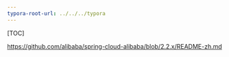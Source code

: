 ```yaml
---
typora-root-url: ../../../typora
---
```


[TOC]

https://github.com/alibaba/spring-cloud-alibaba/blob/2.2.x/README-zh.md